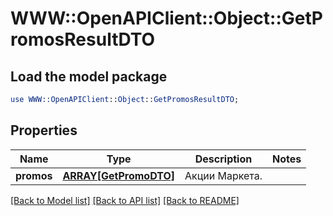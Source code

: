 # WWW::OpenAPIClient::Object::GetPromosResultDTO

## Load the model package
```perl
use WWW::OpenAPIClient::Object::GetPromosResultDTO;
```

## Properties
Name | Type | Description | Notes
------------ | ------------- | ------------- | -------------
**promos** | [**ARRAY[GetPromoDTO]**](GetPromoDTO.md) | Акции Маркета. | 

[[Back to Model list]](../README.md#documentation-for-models) [[Back to API list]](../README.md#documentation-for-api-endpoints) [[Back to README]](../README.md)


